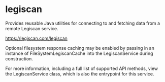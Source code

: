 # legiscan

Provides reusable Java utilities for connecting to and fetching data from a remote Legiscan service.

https://legiscan.com/legiscan

Optional filesystem response caching may be enabled by passing in an instance of FileSystemLegiscanCache into the LegiscanService during construction.

For more information, including a full list of supported API methods, view the LegiscanService class, which is also the entrypoint for this service.
